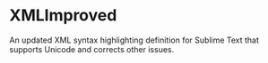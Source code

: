 # XMLImproved
An updated XML syntax highlighting definition for Sublime Text that supports Unicode and corrects other issues.
